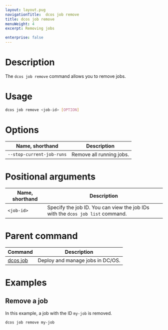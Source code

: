 ```yaml
---
layout: layout.pug
navigationTitle:  dcos job remove
title: dcos job remove
menuWeight: 4
excerpt: Removing jobs

enterprise: false
---
```


    
# Description
The `dcos job remove` command allows you to remove jobs.

# Usage

```bash
dcos job remove <job-id> [OPTION]
```

# Options

| Name, shorthand |  Description |
|---------|-------------|
| `--stop-current-job-runs`   |  Remove all running jobs. |

# Positional arguments

| Name, shorthand | Description |
|---------|-------------|
| `<job-id>`   |  Specify the job ID. You can view the job IDs with the `dcos job list` command. |

# Parent command

| Command | Description |
|---------|-------------|
| [dcos job](/dcos/1.11/cli/command-reference/dcos-job/) |  Deploy and manage jobs in DC/OS. |

# Examples

## Remove a job

In this example, a job with the ID `my-job` is removed.

```bash
dcos job remove my-job
```

